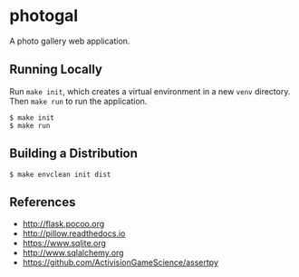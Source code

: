 # photogal

A photo gallery web application.

## Running Locally

Run `make init`, which creates a virtual environment in a new `venv` directory.
Then `make run` to run the application.

````
$ make init
$ make run
````

## Building a Distribution

````
$ make envclean init dist
````

## References

* http://flask.pocoo.org
* http://pillow.readthedocs.io
* https://www.sqlite.org
* http://www.sqlalchemy.org
* https://github.com/ActivisionGameScience/assertpy